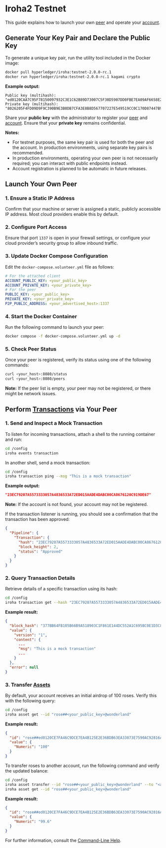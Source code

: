# Iroha2 Testnet

[peer]: https://hyperledger-iroha.github.io/iroha-2-docs/reference/glossary.html#peer
[account]: https://hyperledger-iroha.github.io/iroha-2-docs/guide/configure/client-configuration.html#user-account
[assets]: https://hyperledger-iroha.github.io/iroha-2-docs/reference/glossary.html#asset
[transactions]: https://hyperledger-iroha.github.io/iroha-2-docs/blockchain/transactions.html#transactions
[query]: https://hyperledger-iroha.github.io/iroha-2-docs/reference/glossary.html#iroha-query

This guide explains how to launch your own [peer] and operate your [account].

## Generate Your Key Pair and Declare the Public Key

To generate a unique key pair, run the utility tool included in the Docker image:

```bash
docker pull hyperledger/iroha:testnet-2.0.0-rc.1
docker run hyperledger/iroha:testnet-2.0.0-rc.1 kagami crypto
```

__Example output:__

```log
Public key (multihash): "ed0120CAA7C95F78150097932C3E1C62B89D73007C5F30D5907DD0FBE7EA09AF6658E2"
Private key (multihash): "8026205F4FD09D9F9C390B9E3B0DB7CFA3E8B8D567707227E549519CC0C170D87447B9"
```

Share your __public key__ with the administrator to register your [peer] and [account]. Ensure that your __private key__ remains confidential.

__Notes:__

* For testnet purposes, the same key pair is used for both the peer and the account. In production environments, using separate key pairs is recommended.
* In production environments, operating your own peer is not necessarily required; you can interact with public endpoints instead.
* Account registration is planned to be automatic in future releases.

## Launch Your Own Peer

### 1. Ensure a Static IP Address

Confirm that your machine or server is assigned a static, publicly accessible IP address. Most cloud providers enable this by default.

### 2. Configure Port Access

Ensure that port `1337` is open in your firewall settings, or configure your cloud provider’s security group to allow inbound traffic.

### 3. Update Docker Compose Configuration

Edit the `docker-compose.volunteer.yml` file as follows:

```yml
# For the attached client
ACCOUNT_PUBLIC_KEY: <your_public_key>
ACCOUNT_PRIVATE_KEY: <your_private_key>
# For the peer
PUBLIC_KEY: <your_public_key>
PRIVATE_KEY: <your_private_key>
P2P_PUBLIC_ADDRESS: <your_advertised_host>:1337
```

### 4. Start the Docker Container

Run the following command to launch your peer:

```bash
docker compose -f docker-compose.volunteer.yml up -d
```

### 5. Check Peer Status

Once your peer is registered, verify its status using one of the following commands:

```bash
curl <your_host>:8080/status
curl <your_host>:8080/peers
```

__Note:__ If the peer list is empty, your peer may not be registered, or there might be network issues.

## Perform [Transactions] via Your Peer

### 1. Send and Inspect a Mock Transaction

To listen for incoming transactions, attach a shell to the running container and run:

```bash
cd /config
iroha events transaction
```

In another shell, send a mock transaction:

```bash
cd /config
iroha transaction ping --msg "This is a mock transaction"
```

__Example output:__

```json
"23EC79207A5573333057A4836533A72ED015AADE4DABC00CA8676120C919DE67"
```

__Note:__ If the account is not found, your account may not be registered.

If the transaction listener is running, you should see a confirmation that the transaction has been approved:

```json
{
  "Pipeline": {
    "Transaction": {
      "hash": "23EC79207A5573333057A4836533A72ED015AADE4DABC00CA8676120C919DE67",
      "block_height": 2,
      "status": "Approved"
    }
  }
}
```

### 2. Query Transaction Details

Retrieve details of a specific transaction using its hash:

```bash
cd /config
iroha transaction get --hash "23EC79207A5573333057A4836533A72ED015AADE4DABC00CA8676120C919DE67"
```

__Example result:__

```json
{
  "block_hash": "377BB64FB105B66B9A518903C1F861E144DC552A1C695BC0E1D3C87DE004B6CD",
  "value": {
    "version": "1",
    "content": {
      ...
      "msg": "This is a mock transaction"
      ...
    }
  },
  "error": null
}
```

### 3. Transfer [Assets]

By default, your account receives an initial airdrop of 100 roses. Verify this with the following query:

```bash
cd /config
iroha asset get --id "rose##<your_public_key>@wonderland"
```

__Example result:__

```json
{
  "id": "rose##ed0120CE7FA46C9DCE7EA4B125E2E36BDB63EA33073E7590AC92816AE1E861B7048B03@wonderland",
  "value": {
    "Numeric": "100"
  }
}
```

To transfer roses to another account, run the following command and verify the updated balance:

```bash
cd /config
iroha asset transfer --id "rose##<your_public_key>@wonderland" --to "<another_public_key>@wonderland" --quantity 0.4
iroha asset get --id "rose##<your_public_key>@wonderland"
```

__Example result:__

```json
{
  "id": "rose##ed0120CE7FA46C9DCE7EA4B125E2E36BDB63EA33073E7590AC92816AE1E861B7048B03@wonderland",
  "value": {
    "Numeric": "99.6"
  }
}
```

For further information, consult the [Command-Line Help](../crates/iroha_cli/CommandLineHelp.md).
